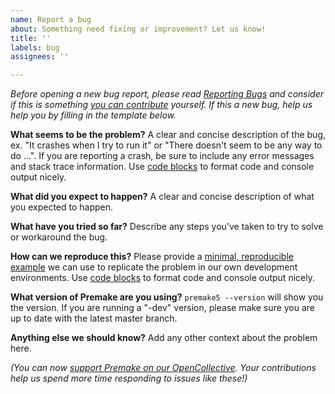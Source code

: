 ```yaml
---
name: Report a bug
about: Something need fixing or improvement? Let us know!
title: ''
labels: bug
assignees: ''

---
```


_Before opening a new bug report, please read [Reporting Bugs](https://github.com/premake/premake-core/blob/master/CONTRIBUTING.md#reporting-bugs) and consider if this is something [you can contribute](https://github.com/premake/premake-core/blob/master/CONTRIBUTING.md#contributing-a-fix-or-feature) yourself. If this a new bug, help us help you by filling in the template below._

**What seems to be the problem?**
A clear and concise description of the bug, ex. "It crashes when I try to run it" or "There doesn't seem to be any way to do ...". If you are reporting a crash, be sure to include any error messages and stack trace information. Use [code blocks](https://help.github.com/en/articles/creating-and-highlighting-code-blocks) to format code and console output nicely.

**What did you expect to happen?**
A clear and concise description of what you expected to happen.

**What have you tried so far?**
Describe any steps you've taken to try to solve or workaround the bug.

**How can we reproduce this?**
Please provide a [minimal, reproducible example](https://stackoverflow.com/help/minimal-reproducible-example) we can use to replicate the problem in our own development environments. Use [code blocks](https://help.github.com/en/articles/creating-and-highlighting-code-blocks) to format code and console output nicely.

**What version of Premake are you using?**
`premake5 --version` will show you the version. If you are running a "-dev" version, please make sure you are up to date with the latest master branch.

**Anything else we should know?**
Add any other context about the problem here.

*(You can now [support Premake on our OpenCollective](https://opencollective.com/premake). Your contributions help us spend more time responding to issues like these!)*
